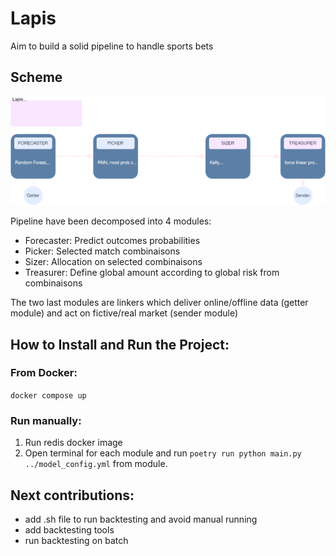 # Lapis
Aim to build a solid pipeline to handle sports bets

## Scheme

![Lapis scheme](Lapis_scheme.drawio.svg "Lapis scheme")

Pipeline have been decomposed into 4 modules:

 - Forecaster: Predict outcomes probabilities
 - Picker: Selected match combinaisons
 - Sizer: Allocation on selected combinaisons
 - Treasurer: Define global amount according to global risk from combinaisons

The two last modules are linkers which deliver online/offline data (getter module) and act on fictive/real market (sender module)

## How to Install and Run the Project:
### From Docker:
```` docker compose up ````
### Run manually:
  1. Run redis docker image
  2. Open terminal for each module and run ```` poetry run python main.py ../model_config.yml ```` from module.

## Next contributions:
  - add .sh file to run backtesting and avoid manual running
  - add backtesting tools
  - run backtesting on batch



